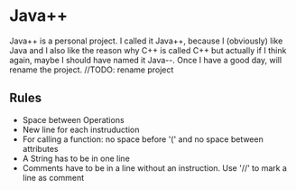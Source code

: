 # Java++
Java++ is a personal project. I called it Java++, because I (obviously) like Java and I also like the reason why C++ is called C++ but actually if I think again, maybe I should have named it Java--. Once I have a good day, will rename the project. //TODO: rename project

## Rules
- Space between Operations
- New line for each instruduction
- For calling a function: no space before '(' and no space between attributes
- A String has to be in one line
- Comments have to be in a line without an instruction. Use '//' to mark a line as comment

